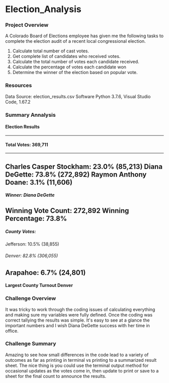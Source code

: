 # Election_Analysis

### Project Overview

A Colorado Board of Elections employee has given me the following tasks to complete the election audit of a recent local congressional election. 

1. Calculate total number of cast votes.
2. Get complete list of candidates who received votes.
3. Calculate the total number of votes each candidate received. 
4. Calculate the percentage of votes each candidate won
5. Determine the winner of the election based on popular vote. 

### Resources
Data Source: election_results.csv
Software Python 3.7.6, Visual Studio Code, 1.67.2

### Summary Annalysis 

#### Election Results
-------------------------
#### Total Votes: 369,711
-------------------------
Charles Casper Stockham: 23.0% (85,213)
Diana DeGette: 73.8% (272,892)
Raymon Anthony Doane: 3.1% (11,606)
-------------------------
##### Winner: Diana DeGette
Winning Vote Count: 272,892
Winning Percentage: 73.8%
-------------------------
##### County Votes:
Jefferson: 10.5% (38,855)
###### Denver: 82.8% (306,055)
Arapahoe: 6.7% (24,801)
-------------------------
#### Largest County Turnout Denver

### Challenge Overview
It was tricky to work through the coding issues of calculating everything and making sure my variables were fully defined. Once the coding was correct tallying the results was simple. It's easy to see at a glance the important numbers and I wish Diana DeGette success with her time in office. 

### Challenge Summary
Amazing to see how small differences in the code lead to a variety of outcomes as far as printing in terminal vs printing to a summarized result sheet. The nice thing is you could use the terminal output method for occasional updates as the votes come in, then update to print or save to a sheet for the final count to announce the results. 
